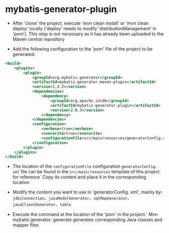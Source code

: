 <!--

    Licensed to the Apache Software Foundation (ASF) under one
    or more contributor license agreements.  See the NOTICE file
    distributed with this work for additional information
    regarding copyright ownership.  The ASF licenses this file
    to you under the Apache License, Version 2.0 (the
    "License"); you may not use this file except in compliance
    with the License.  You may obtain a copy of the License at

        http://www.apache.org/licenses/LICENSE-2.0

    Unless required by applicable law or agreed to in writing,
    software distributed under the License is distributed on an
    "AS IS" BASIS, WITHOUT WARRANTIES OR CONDITIONS OF ANY
    KIND, either express or implied.  See the License for the
    specific language governing permissions and limitations
    under the License.

-->

# mybatis-generator-plugin

- After 'clone' the project, execute 'mvn clean install' or 'mvn clean deploy' locally ('deploy' needs to modify 'distributionManagement' in 'pom'). This step is not necessary as it has already been uploaded to the Maven central repository

- Add the following configuration to the 'pom' file of the project to be generated:

```xml
<build>
    <plugins>
        <plugin>
            <groupId>org.mybatis.generator</groupId>
            <artifactId>mybatis-generator-maven-plugin</artifactId>
            <version>1.4.2</version>
            <dependencies>
                <dependency>
                    <groupId>org.apache.iotdb</groupId>
                    <artifactId>mybatis-generator-plugin</artifactId>
                    <version>2.0.3</version>
                </dependency>
            </dependencies>
            <configuration>
                <verbose>true</verbose>
                <overwrite>true</overwrite>
                <configurationFile>src/main/resources/generatorConfig.xml</configurationFile>
            </configuration>
        </plugin>
    </plugins>
</build>
```

- The location of the `configurationFile` configuration `generatorConfig. xml` file can be found in the `src/main/resources` template of this project for reference` Copy its content and place it in the corresponding location

- Modify the content you want to use in 'generatorConfig. xml', mainly by:` jdbcConnection`、`javaModelGenerator`、`sqlMapGenerator`、`javaClientGenerator`、`table`

- Execute the command at the location of the 'pom' in the project:` Mvn mybatis generator: generate generates corresponding Java classes and mapper files
